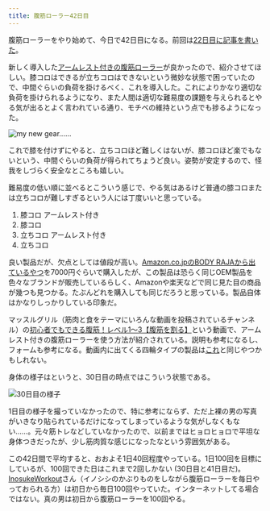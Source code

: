 ```yaml
---
title: 腹筋ローラー42日目
---
```

腹筋ローラーをやり始めて、今日で42日目になる。前回は[22日目に記事を書いた](https://r7kamura.com/articles/2022-06-10-abroller)。

新しく導入した[アームレスト付きの腹筋ローラー](https://www.amazon.co.jp/dp/B091DVYKXJ)が良かったので、紹介させてほしい。膝コロはできるが立ちコロはできないという微妙な状態で困っていたので、中間ぐらいの負荷を掛けるべく、これを導入した。これによりかなり適切な負荷を掛けられるようになり、また人間は適切な難易度の課題を与えられるとやる気が出るとよく言われている通り、モチベの維持という点でも捗るようになった。

![](https://lh3.googleusercontent.com/docs/ADP-6oHfSyW_F-ohXG0tJ3axDHvd5euJzJFgFxVHXQFiqFHunOKnWWOk0rw4BUR_dXNv26AzfytPOUpuxhqrmLNRHrswNSvGeQkzRmE1a1KiHs-H08eK3nVUuAoKFuyyNtvNJt5DZBO8qTYZXhask5fdjgy5ghFjdh8s6sB7COoq7avQei71W3Pph6ANGONNpfKCyRHj5JAaaiZmM_n0Ok8T-JuJMjLWkJbfS2fanGt5NQNaYOAKRhpB5z2YY9TiqwlTsX-TYujkrkV6XJ2i8fC1YhoIiVI1bgtNXO3JBvTq0kvnzhX_OTvyaNVnyBdAl8xFNr4yilTr-ChFT7L1h4QGH9XhNZPFp4TK5xA4rT2p5ZvP6HTqNw3AX5cTS19A_ghw1kt2dYcBNs-XS8Js3PSU6ODdChTvTObNd9EGauR007XiKr70U427DiHx8IbY_xg6vPpN5JcAOQjj0s8Y6LQasRvw_g0KEl9P9AUVuF9V5rPWoYgQWXXr1uAC_AH_0I0R4dMyka14C9yvbPqigH17U4UWVVJxGvVCFScRjO58AjEl0fl6kGtsLgWPLEHemF5bedvjefT3sicxzCrwweEvTK9Vb7AZ5ryxrvs3pYpmJ4wZALozG4JpJQy-Izh-5AazdTF87_ChN7QfuFuMujJheuuZaWirZ4Lx9RUI9n1gu_IgfIKB4sezbY8Kc0zGRhKMCuD9mGqqVbXbU8J-uwkM2DXvIbp4oT8gS5ric1RH6vYspNjTkbmmC_A9g2FmARp9wsjRQGrsqJ6kK0odWH-zUAmPg-fHvXuT9QPc29MzAHP8DJxhenCtjkzNwye-7_QSBjKhnFpsR_pUbKWPHl8FNjXAO69SdlL9RCt9gZGs-FF6SgXxQtA8FAYfrCECAYfnGGMS3q2KRFiVndZ31fmyhalSNuNFjGAcAV4XHx6fBjYWnF55QxeRDDPF89m4u846fvK-iEORWc8T_Ib1sPI82XU8wTsw5z7-_MWRUqU8LM3ErtPaecM-rG_XjOx-HurfgkFYS2hRUKxIkIL8p1_XZdsVIsrnTTP26H-kahZCBlmStFeSTvVgEV00mPcKrLL9sIVq2mrBvQzKluuh4fRmNO0UNBSvox3LXbYC6HjjKl9K3Mq3MmmdgSeCYa7aWZMPynSO6TaSg4wt_8baA4cPHw5FS1gebvUGz7DxOjeu6GUp1Jbfs_3MvqqK1kOUVp4iQl5NBrVUwf3u9MExnp205c7bYmgDYQh-6TNIWtUCBbi67QjxAw "my new gear......")

これで膝を付けずにやると、立ちコロほど難しくはないが、膝コロほど楽でもないという、中間ぐらいの負荷が得られてちょうど良い。姿勢が安定するので、怪我をしづらく安全なところも嬉しい。

難易度の低い順に並べるとこういう感じで、やる気はあるけど普通の膝コロまたは立ちコロが難しすぎるという人には丁度いいと思っている。

1.  膝コロ アームレスト付き
2.  膝コロ
3.  立ちコロ アームレスト付き
4.  立ちコロ

良い製品だが、欠点としては値段が高い。[Amazon.co.jpのBODY RAJAから出ているやつ](https://www.amazon.co.jp/dp/B091DVYKXJ)を7000円ぐらいで購入したが、この製品は恐らく同じOEM製品を色々なブランドが販売しているらしく、Amazonや楽天などで同じ見た目の商品が幾つも見つかる。たぶんどれを購入しても同じだろうと思っている。製品自体はかなりしっかりしている印象だ。

マッスルグリル（筋肉と食をテーマにいろんな動画を投稿されているチャンネル）の[初心者でもできる腹筋！レベル1〜3【腹筋を割る】](https://www.youtube.com/watch?v=5Ie0jGMgzto&list=PLJWXeNPGozjtVGumqcAacWnJxX7YsNo4e&index=5&t=240s)という動画で、アームレスト付きの腹筋ローラーを使う方法が紹介されている。説明も参考になるし、フォームも参考になる。動画内に出てくる四輪タイプの製品は[これ](https://www.amazon.co.jp/dp/B09HKXMRL8)と同じやつかもしれない。

身体の様子はというと、30日目の時点ではこういう状態である。

![](https://lh3.googleusercontent.com/docs/ADP-6oEi4557q_L20xHidFaJJho8lwb5uC-l9Jy0kQeEyehrFAExM3diklLwf-GbRBmIirnxG_V_UTKJg_t4yfGzGpHUvyGsr-9VeIxmkj8W4Vv_LCz3Hh2lgII8xr2dRdidiD3fJ4QhO5-batErVEgNbcKL0tbXUPZz-bPre_reG8DopwcSLLDy043O8111QoYFwi0EFCB1kZnV0YzH2XGl07qYECG83emQU5L83FPgQPYoZ3Y8odY7f3tTA1O0X3uJNQsZU33-zc8XWQabOvfVhNsrnZ88Kc7Fc-rRt4nqL14NIarX75NLfxCowgA5sGNtc27yygCUrFCo1bQQs6bWdpEzKeuflBtpQNLsCSo5ndRne81J9LZFTtLHZVpHEQcUwfLn7eShGwrTXQUa9mjLHcIcILd3zJT71GNItD-5VqG1KeTTWNGeByg4tw00Z-dRX_GWA49TqYURjURzBHebKaAsuqWjdXHB1zpIbTN0c7RqvA6kbjjpwpeUfGWR9MQ8ZYOdwYsHLNNVVBh6CjWQxb2EKYW3nF29ZGluPvjuhz5EZLAajGjSKCaABLFadgs9eVPyymCXAUhag01y391qVGlt9VPzt-egfZ7Dg6VJF_4Dn-oBxYbXBBgYpNWkOUW5SGPLoyu71Z7aJ-ZoO0oaPxee4f-GB-beYG_XXbfYc9ZV8-exza9so6cXWOhnA1Xgvd0MNvZEWm3b8vYs6oLjgvA9LNwcilf8J5fqYlaS9BGZCcoCt9rWHKN7EDM8onSJ4eSuQM5wvdrCoGkYHOmme3-7DXR0Hiwn-ArRDcnOTgC7KjskgIjALee6OE4-GoDOR-wMuCzBa0lU3lJvzDMtTl49HLoMqnJ6jkBA1hiRTiKzlMK8Z79ttFu-XWButDEsaov-Q5NK8PIPyPO3e7Gho-5jsg80NyavQNrb5uuFunNME4xYmzvFHaiRKlANv-hQbGPYQZc0HNGkv1EmtDoeR7Tvo6XNTSqBBeZzVjYx2gQLCDyCwrErQ2lw_UcTOgHhlY1TmsO3ADpXYoPkf8kWU0QDas-uIlKtt0nc3I6-w44fkABX45Zvr6A5X5R5Ol-_gRu-IIz0BOOzF6_x0WTgajfgJd4XGVwd2eJ2G56VYJG86USFJ5-apm9a-G5GmO59Gwp1JqTpsZ6EU4n20FDzpG9JXbym8McQK_yBbCBq5qNfVBYwR22O5nN4AmPWaJrQJrNJTiitWt20PSW777QLwr5fbqM-pEsW1CIKvQun0X5GgqkkCw "30日目の様子")

1日目の様子を撮っていなかったので、特に参考にならず、ただ上裸の男の写真がいきなり貼られているだけになってしまっているような気がしなくもない……。元々筋トレなどしていなかったので、以前まではヒョロヒョロで平坦な身体つきだったが、少し筋肉質な感じになったなという雰囲気がある。

この42日間で平均すると、おおよそ1日40回程度やっている。1日100回を目標にしているが、100回できた日はこれまで2回しかない (30日目と41日目だ)。[InosukeWorkout](https://twitter.com/InosukeWorkout)さん（イノシシのかぶりものをしながら腹筋ローラーを毎日やっておられる方）は初日から毎日100回やっていた。インターネットしてる場合ではない。真の男は初日から腹筋ローラーを100回やる。
